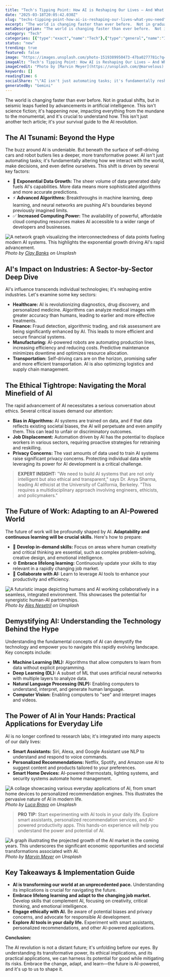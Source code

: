 ```yaml
---
title: "Tech's Tipping Point: How AI is Reshaping Our Lives – And What You Need to Know"
date: "2025-03-18T20:05:42.030Z"
slug: "techs-tipping-point-how-ai-is-reshaping-our-lives-what-you-need"
excerpt: "The world is changing faster than ever before.  Not in gradual shifts, but in seismic leaps fueled by advancements in artificial intelligence.  This isn't science fiction; it's happening now, impacting everything from the mundane to the monumental, and it's crucial to understand how.  This isn't just another tech article; it's your survival guide to the AI revolution."
metaDescription: "The world is changing faster than ever before.  Not in gradual shifts, but in seismic leaps fueled by advancements in artificial intelligence.  This isn't ..."
category: "Tech"
categories: [{"type":"exact","name":"Tech"},{"type":"general","name":"Innovation"},{"type":"medium","name":"Software Engineering"},{"type":"specific","name":"Artificial Intelligence"},{"type":"niche","name":"Deep Learning"}]
status: "new"
trending: true
featured: false
image: "https://images.unsplash.com/photo-1519389950473-47ba0277781c?q=85&w=1200&fit=max&fm=webp&auto=compress"
imageAlt: "Tech's Tipping Point: How AI is Reshaping Our Lives – And What You Need to Know"
imageCredit: "Photo by [Marvin Meyer](https://unsplash.com/@marvelous) on Unsplash"
keywords: []
readingTime: 6
socialShare: "\"AI isn't just automating tasks; it's fundamentally reshaping how we live, work, and interact with the world. Are you ready for the AI revolution?\""
generatedBy: "Gemini"
---
```




The world is changing faster than ever before.  Not in gradual shifts, but in seismic leaps fueled by advancements in artificial intelligence.  This isn't science fiction; it's happening *now*, impacting everything from the mundane to the monumental, and it's crucial to understand how.  This isn't just another tech article; it's your survival guide to the AI revolution.

## The AI Tsunami: Beyond the Hype

The buzz around AI is undeniable. But beneath the surface of self-driving cars and robot butlers lies a deeper, more transformative power. AI isn't just automating tasks; it's fundamentally altering how we interact with the world, make decisions, and even define ourselves.  This shift is driven by several key factors:

* 🔑 **Exponential Data Growth:** The sheer volume of data generated daily fuels AI's capabilities.  More data means more sophisticated algorithms and more accurate predictions.
* ⚡ **Advanced Algorithms:**  Breakthroughs in machine learning, deep learning, and neural networks are pushing AI's boundaries beyond previously imagined limits.
* ✅ **Increased Computing Power:**  The availability of powerful, affordable cloud computing resources makes AI accessible to a wider range of developers and businesses.

![A network graph visualizing the interconnectedness of data points fueling modern AI systems.  This highlights the exponential growth driving AI's rapid advancement.](https://images.unsplash.com/photo-1556742044-3c52d6e88c62?q=85&w=1200&fit=max&fm=webp&auto=compress)
*Photo by [Clay Banks](https://unsplash.com/@claybanks) on Unsplash*

## AI's Impact on Industries: A Sector-by-Sector Deep Dive

AI's influence transcends individual technologies; it's reshaping entire industries. Let's examine some key sectors:

* **Healthcare:** AI is revolutionizing diagnostics, drug discovery, and personalized medicine.  Algorithms can analyze medical images with greater accuracy than humans, leading to earlier and more effective treatments.
* **Finance:**  Fraud detection, algorithmic trading, and risk assessment are being significantly enhanced by AI.  This leads to more efficient and secure financial systems.
* **Manufacturing:** AI-powered robots are automating production lines, increasing efficiency and reducing costs.  Predictive maintenance minimizes downtime and optimizes resource allocation.
* **Transportation:**  Self-driving cars are on the horizon, promising safer and more efficient transportation.  AI is also optimizing logistics and supply chain management.

## The Ethical Tightrope: Navigating the Moral Minefield of AI

The rapid advancement of AI necessitates a serious conversation about ethics.  Several critical issues demand our attention:

* **Bias in Algorithms:** AI systems are trained on data, and if that data reflects existing societal biases, the AI will perpetuate and even amplify them.  This can lead to unfair or discriminatory outcomes.
* **Job Displacement:** Automation driven by AI has the potential to displace workers in various sectors, requiring proactive strategies for retraining and reskilling.
* **Privacy Concerns:**  The vast amounts of data used to train AI systems raise significant privacy concerns.  Protecting individual data while leveraging its power for AI development is a critical challenge.

> **EXPERT INSIGHT:**  "We need to build AI systems that are not only intelligent but also ethical and transparent," says Dr. Anya Sharma, leading AI ethicist at the University of California, Berkeley.  "This requires a multidisciplinary approach involving engineers, ethicists, and policymakers."

## The Future of Work: Adapting to an AI-Powered World

The future of work will be profoundly shaped by AI.  **Adaptability and continuous learning will be crucial skills.**  Here's how to prepare:

* 🎯 **Develop in-demand skills:** Focus on areas where human creativity and critical thinking are essential, such as complex problem-solving, creative design, and emotional intelligence.
* ⚙️ **Embrace lifelong learning:**  Continuously update your skills to stay relevant in a rapidly changing job market.
* 🤝 **Collaborate with AI:**  Learn to leverage AI tools to enhance your productivity and efficiency.

![A futuristic image depicting humans and AI working collaboratively in a seamless, integrated environment. This showcases the potential for synergistic human-AI partnerships.](https://images.unsplash.com/photo-1531297484001-80022131f5a1?q=85&w=1200&fit=max&fm=webp&auto=compress)
*Photo by [Ales Nesetril](https://unsplash.com/@alesnesetril) on Unsplash*

## Demystifying AI: Understanding the Technology Behind the Hype

Understanding the fundamental concepts of AI can demystify the technology and empower you to navigate this rapidly evolving landscape.  Key concepts include:

* **Machine Learning (ML):** Algorithms that allow computers to learn from data without explicit programming.
* **Deep Learning (DL):** A subset of ML that uses artificial neural networks with multiple layers to analyze data.
* **Natural Language Processing (NLP):**  Enabling computers to understand, interpret, and generate human language.
* **Computer Vision:**  Enabling computers to "see" and interpret images and videos.

## The Power of AI in Your Hands: Practical Applications for Everyday Life

AI is no longer confined to research labs; it's integrated into many aspects of our daily lives:

* **Smart Assistants:** Siri, Alexa, and Google Assistant use NLP to understand and respond to voice commands.
* **Personalized Recommendations:** Netflix, Spotify, and Amazon use AI to suggest content and products tailored to your preferences.
* **Smart Home Devices:**  AI-powered thermostats, lighting systems, and security systems automate home management.

![A collage showcasing various everyday applications of AI, from smart home devices to personalized recommendation engines.  This illustrates the pervasive nature of AI in modern life.](https://images.unsplash.com/photo-1488590528505-98d2b5aba04b?q=85&w=1200&fit=max&fm=webp&auto=compress)
*Photo by [Luca Bravo](https://unsplash.com/@lucabravo) on Unsplash*

> **PRO TIP:**  Start experimenting with AI tools in your daily life.  Explore smart assistants, personalized recommendation services, and AI-powered productivity apps.  This hands-on experience will help you understand the power and potential of AI.

![A graph illustrating the projected growth of the AI market in the coming years.  This underscores the significant economic opportunities and societal transformations associated with AI.](https://images.unsplash.com/photo-1519389950473-47ba0277781c?q=85&w=1200&fit=max&fm=webp&auto=compress)
*Photo by [Marvin Meyer](https://unsplash.com/@marvelous) on Unsplash*

## Key Takeaways & Implementation Guide

* **AI is transforming our world at an unprecedented pace.**  Understanding its implications is crucial for navigating the future.
* **Embrace lifelong learning and adapt to the changing job market.**  Develop skills that complement AI, focusing on creativity, critical thinking, and emotional intelligence.
* **Engage ethically with AI.**  Be aware of potential biases and privacy concerns, and advocate for responsible AI development.
* **Explore AI tools in your daily life.**  Experiment with smart assistants, personalized recommendations, and other AI-powered applications.

**Conclusion:**

The AI revolution is not a distant future; it's unfolding before our eyes.  By understanding its transformative power, its ethical implications, and its practical applications, we can harness its potential for good while mitigating its risks.  Embrace the change, adapt, and learn—the future is AI-powered, and it's up to us to shape it.



<div class="reading-progress-container">
  <div id="reading-progress" class="reading-progress"></div>
</div>
